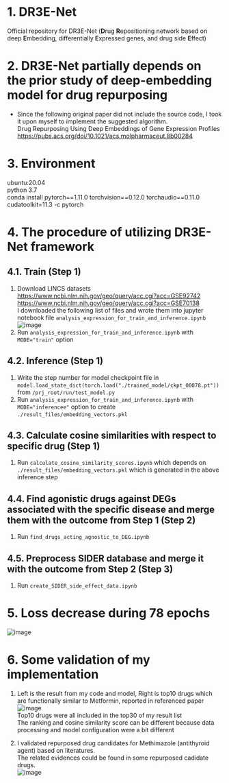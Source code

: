 # 1. DR3E-Net  
Official repository for DR3E-Net (**D**rug **R**epositioning network based on deep **E**mbedding, differentially **E**xpressed genes, and drug side **E**ffect)  

# 2. DR3E-Net partially depends on the prior study of deep-embedding model for drug repurposing
- Since the following original paper did not include the source code, I took it upon myself to implement the suggested algorithm.  
Drug Repurposing Using Deep Embeddings of Gene Expression Profiles  
https://pubs.acs.org/doi/10.1021/acs.molpharmaceut.8b00284

# 3. Environment
ubuntu:20.04  
python 3.7  
conda install pytorch==1.11.0 torchvision==0.12.0 torchaudio==0.11.0 cudatoolkit=11.3 -c pytorch

# 4. The procedure of utilizing DR3E-Net framework  
## 4.1. Train (Step 1)  
1) Download LINCS datasets  
https://www.ncbi.nlm.nih.gov/geo/query/acc.cgi?acc=GSE92742  
https://www.ncbi.nlm.nih.gov/geo/query/acc.cgi?acc=GSE70138  
I downloaded the following list of files and wrote them into jupyter notebook file `analysis_expression_for_train_and_inference.ipynb`  
![image](https://github.com/ymp432/DR3E-Net/assets/101608528/a929d20c-e977-42f0-b38b-ccea5b243476)
2) Run `analysis_expression_for_train_and_inference.ipynb` with `MODE="train"` option  

## 4.2. Inference (Step 1)  
1) Write the step number for model checkpoint file in `model.load_state_dict(torch.load("./trained_model/ckpt_00078.pt"))` from `/prj_root/run/test_model.py`
2) Run `analysis_expression_for_train_and_inference.ipynb` with `MODE="inferencee"` option to create `./result_files/embedding_vectors.pkl`

## 4.3. Calculate cosine similarities with respect to specific drug  (Step 1)  
1) Run `calculate_cosine_similarity_scores.ipynb` which depends on `./result_files/embedding_vectors.pkl` which is generated in the above inference step  

## 4.4. Find agonistic drugs against DEGs associated with the specific disease and merge them with the outcome from Step 1 (Step 2)  
1) Run `find_drugs_acting_agnostic_to_DEG.ipynb`  

## 4.5. Preprocess SIDER database and merge it with the outcome from Step 2 (Step 3)  
1) Run `create_SIDER_side_effect_data.ipynb`  

# 5. Loss decrease during 78 epochs  
![image](https://github.com/ymp432/deepEDR/assets/101608528/a83b7c9b-d166-4b0b-b82c-9207aa2c110e)

# 6. Some validation of my implementation  
1) Left is the result from my code and model, Right is top10 drugs which are functionally similar to Metformin, reported in referenced paper  
![image](https://github.com/ymp432/deepEDR/assets/101608528/90745cf8-1f31-4998-8a5a-f57a8402be4e)  
Top10 drugs were all included in the top30 of my result list  
The ranking and cosine similarity score can be different because data processing and model configuration were a bit different  

2) I validated repurposed drug candidates for Methimazole (antithyroid agent) based on literatures.  
The related evidences could be found in some repurposed cadidate drugs.  
![image](https://github.com/ymp432/deepEDR/assets/101608528/b7e04750-91b3-4a45-824e-6e80d7b9f89b)

